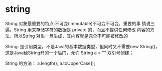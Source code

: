 # string
String 对象最重要的特点:不可变(immutable)不可变不可变，重要的事 情说三遍。String 用来存储字符的数据是 private 的，而且不提供任何修改 内容的方法，所以String 对象一旦生成，其内容就是完全不可能被修改的

String: 是引用类型。不是Java的基本数据类型，但同时又不需要new String()，这是Java给String开的一个后门，允许 String a = "" 双引号创建；

String 的方法：
a.length();
a.toUpperCase();